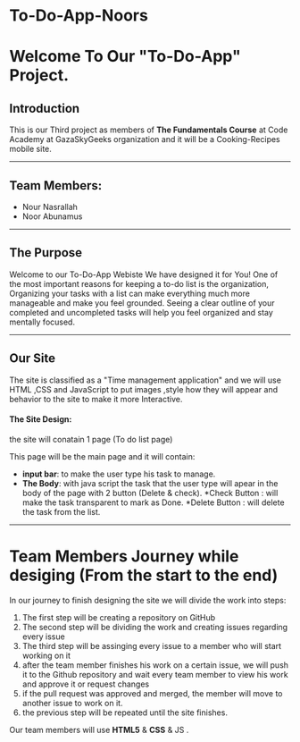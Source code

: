 # To-Do-App-Noors
# Welcome To Our "To-Do-App" Project.
## Introduction
This is our Third project as members of **The Fundamentals Course** at Code Academy at GazaSkyGeeks organization and it will be a Cooking-Recipes mobile site.

---


## Team Members:
- Nour Nasrallah
- Noor Abunamus


---

## The Purpose
Welcome to our To-Do-App Webiste
We have designed it for You!
One of the most important reasons for keeping a to-do list is the organization,
Organizing your tasks with a list can make everything much more manageable and make you feel grounded. 
Seeing a clear outline of your completed and uncompleted tasks will help you feel organized and stay mentally focused.




---


##   Our Site

The site is classified as a "Time management application" and we will use HTML ,CSS and JavaScript to put images ,style how they will appear and behavior to the site to make it more Interactive.

#### **The Site Design:**

the site will conatain 1 page (To do list page)

  This page will be the main page and it will contain:
  * **input bar**:
   to make the user type his task to manage.
  * **The Body**:
   with java script the task that the user type will apear in the body of the page with 2 button (Delete & check).
   *Check Button :
   will make the task transparent to mark as Done.
   *Delete Button :
   will delete the task from the list.

  

---

# Team Members Journey while desiging (From the start to the end)

In our journey to finish designing the site we will divide the work into steps:

1. The first step will be creating a repository on GitHub
2. The second step will be dividing the work and creating issues regarding every issue
3. The third step will be assinging every issue to a member who will start working on it 
4. after the team member finishes his work on a certain issue, we will push it to the Github repository and wait every team member to view his work and approve it or request changes
5. if the pull request was approved and merged, the member will move to another issue to work on it.
6. the previous step will be repeated until the site finishes.



Our team members will use **HTML5** & **CSS** & JS .
